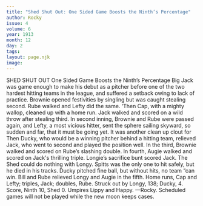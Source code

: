 ```yaml
---
title: "Shed Shut Out: One Sided Game Boosts the Ninth’s Percentage"
author: Rocky
issue: 4
volume: 6
year: 1913
month: 12
day: 2
tags:
layout: page.njk
image:
---
```

SHED SHUT OUT    One Sided Game Boosts the Ninth’s Percentage   Big Jack was game enough to make his debut as a pitcher before one of the two hardest hitting teams in the league, and suffered a setback owing to lack of practice. Brownie opened festivities by singling but was caught stealing second. Rube walked and Lefty did the same. ‘Then Cap, with a mighty wallop, cleaned up with a home run. Jack walked and scored on a wild throw after stealing third. In second inning, Brownie and Rube were passed again, and Lefty, a most vicious hitter, sent the sphere sailing skyward, so sudden and far, that it must be going yet. It was another clean up clout for Then Ducky, who would be a winning pitcher behind a hitting team, relieved Jack, who went to second and played the position well. In the third, Brownie walked and scored on Rube’s slashing double. In fourth, Augie walked and scored on Jack's thrilling triple. Longie’s sacrifice bunt scored Jack. The Shed could do nothing with Longy. Spitts was the only one to hit safely, but he died in his tracks. Ducky pitched fine ball, but without hits, no team “can win. Bill and Rube relieved Longy and Augie in the fifth. Home runs, Cap and Lefty; triples, Jack; doubles, Rube. Struck out by Longy, 138; Ducky, 4. Score, Ninth 10, Shed 0. Umpires Lippy and Happy. —Rocky.       Scheduled games will not be played while the new moon keeps cases. 

